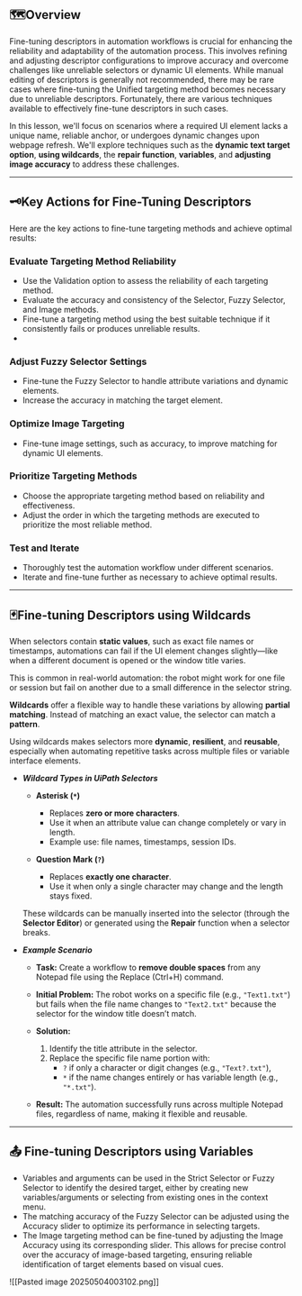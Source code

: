 ## 🗺️Overview

Fine-tuning descriptors in automation workflows is crucial for enhancing the reliability and adaptability of the automation process. This involves refining and adjusting descriptor configurations to improve accuracy and overcome challenges like unreliable selectors or dynamic UI elements. While manual editing of descriptors is generally not recommended, there may be rare cases where fine-tuning the Unified targeting method becomes necessary due to unreliable descriptors. Fortunately, there are various techniques available to effectively fine-tune descriptors in such cases.

In this lesson, we'll focus on scenarios where a required UI element lacks a unique name, reliable anchor, or undergoes dynamic changes upon webpage refresh. We'll explore techniques such as the **dynamic text target option**, **using wildcards**, the **repair function**, **variables**, and **adjusting image accuracy** to address these challenges.

---

## 🗝️Key Actions for Fine-Tuning Descriptors

Here are the key actions to fine-tune targeting methods and achieve optimal results:
### Evaluate Targeting Method Reliability

- Use the Validation option to assess the reliability of each targeting method.
- Evaluate the accuracy and consistency of the Selector, Fuzzy Selector, and Image methods.
- Fine-tune a targeting method using the best suitable technique if it consistently fails or produces unreliable results.
- 
### Adjust Fuzzy Selector Settings

- Fine-tune the Fuzzy Selector to handle attribute variations and dynamic elements.
- Increase the accuracy in matching the target element.

### Optimize Image Targeting

- Fine-tune image settings, such as accuracy, to improve matching for dynamic UI elements. 

### Prioritize Targeting Methods

- Choose the appropriate targeting method based on reliability and effectiveness.
- Adjust the order in which the targeting methods are executed to prioritize the most reliable method.

### Test and Iterate

- Thoroughly test the automation workflow under different scenarios.
- Iterate and fine-tune further as necessary to achieve optimal results.

---

## 🃏Fine-tuning Descriptors using Wildcards

When selectors contain **static values**, such as exact file names or timestamps, automations can fail if the UI element changes slightly—like when a different document is opened or the window title varies.

This is common in real-world automation: the robot might work for one file or session but fail on another due to a small difference in the selector string.

**Wildcards** offer a flexible way to handle these variations by allowing **partial matching**. Instead of matching an exact value, the selector can match a **pattern**.

Using wildcards makes selectors more **dynamic**, **resilient**, and **reusable**, especially when automating repetitive tasks across multiple files or variable interface elements.

- ***Wildcard Types in UiPath Selectors***
	- **Asterisk (`*`)**
	    
	    - Replaces **zero or more characters**.
	    - Use it when an attribute value can change completely or vary in length.
	    - Example use: file names, timestamps, session IDs.
	    
	- **Question Mark (`?`)**
	    
	    - Replaces **exactly one character**.
	    - Use it when only a single character may change and the length stays fixed.
	    
	
	These wildcards can be manually inserted into the selector (through the **Selector Editor**) or generated using the **Repair** function when a selector breaks.

- ***Example Scenario***
	- **Task:**
		Create a workflow to **remove double spaces** from any Notepad file using the Replace (Ctrl+H) command.
	
	- **Initial Problem:**
		The robot works on a specific file (e.g., `"Text1.txt"`) but fails when the file name changes to `"Text2.txt"` because the selector for the window title doesn’t match.
	
	- **Solution:**
		1. Identify the title attribute in the selector.
		2. Replace the specific file name portion with:
		    - `?` if only a character or digit changes (e.g., `"Text?.txt"`),
		    - `*` if the name changes entirely or has variable length (e.g., `"*.txt"`).
	
	- **Result:**
		The automation successfully runs across multiple Notepad files, regardless of name, making it flexible and reusable.

---

## 📤 Fine-tuning Descriptors using Variables

- Variables and arguments can be used in the Strict Selector or Fuzzy Selector to identify the desired target, either by creating new variables/arguments or selecting from existing ones in the context menu.
- The matching accuracy of the Fuzzy Selector can be adjusted using the Accuracy slider to optimize its performance in selecting targets.
- The Image targeting method can be fine-tuned by adjusting the Image Accuracy using its corresponding slider. This allows for precise control over the accuracy of image-based targeting, ensuring reliable identification of target elements based on visual cues.

![[Pasted image 20250504003102.png]]